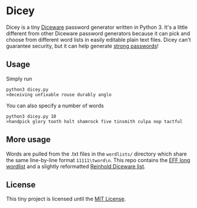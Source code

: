 # Dicey

Dicey is a tiny [Diceware](http://world.std.com/~reinhold/diceware.html) password generator written in Python 3. It's a little different from other Diceware password generators because it can pick and choose from different word lists in easily editable plain text files. Dicey can't guarantee security, but it can help generate [strong passwords](https://xkcd.com/936/)!

## Usage

Simply run

    python3 dicey.py
    >deceiving unfixable rouse durably anglo

You can also specify a number of words

    python3 dicey.py 10
    >handpick glory tooth holt shamrock five tinsmith culpa nop tactful

## More usage

Words are pulled from the .txt files in the `wordlists/` directory which share the same line-by-line format `11111\tword\n`. This repo contains the [EFF long wordlist](https://www.eff.org/deeplinks/2016/07/new-wordlists-random-passphrases) and a slightly reformatted [Reinhold Diceware list](http://world.std.com/~reinhold/diceware.html).

## License

This tiny project is licensed until the [MIT License](https://opensource.org/licenses/MIT).